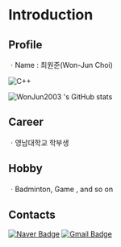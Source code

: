 # Introduction

## Profile
ㆍName : 최원준(Won-Jun Choi)

![C++](https://img.shields.io/badge/C++-000080.svg?&style=for-the-badge&logo=C++&logoColor=00FFFF)

![WonJun2003 's GitHub stats](https://github-readme-stats.vercel.app/api?username=WonJun2003&show_icons=true&theme=tokyonight)

## Career
ㆍ영남대학교 학부생

## Hobby
ㆍBadminton, Game , and so on

## Contacts
[![Naver Badge](https://img.shields.io/badge/Naver-03C75A?style=flat-square&logo=Naver&logoColor=white&link=mailto:cwjun0925@naver.com)](mailto:cwjun0925@naver.com)
[![Gmail Badge](https://img.shields.io/badge/Gmail-d14836?style=flat-square&logo=Gmail&logoColor=white&link=mailto:cwjun0925@gmail.com)](mailto:cwjun0925@gmail.com)
